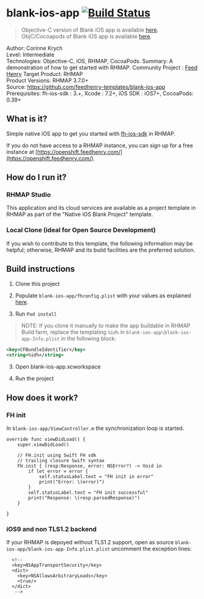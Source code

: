 # blank-ios-app [![Build Status](https://travis-ci.org/feedhenry-templates/blank-ios-app.png)](https://travis-ci.org/feedhenry-templates/blank-ios-app)

> Objective-C version of Blank iOS app is available [here](https://github.com/feedhenry-templates/blank-ios-app/).
> ObjC/Cocoapods of  Blank iOS app is available [here](https://github.com/feedhenry-templates/blank-ios-app/tree/cocoapods).

Author: Corinne Krych   
Level: Intermediate  
Technologies: Objective-C, iOS, RHMAP, CocoaPods.
Summary: A demonstration of how to get started with RHMAP. 
Community Project : [Feed Henry](http://feedhenry.org)
Target Product: RHMAP  
Product Versions: RHMAP 3.7.0+   
Source: https://github.com/feedhenry-templates/blank-ios-app  
Prerequisites: fh-ios-sdk : 3.+, Xcode : 7.2+, iOS SDK : iOS7+, CocoaPods: 0.39+

## What is it?

Simple native iOS app to get you started with [fh-ios-sdk](https://github.com/feedhenry/fh-ios-sdk) in RHMAP. 

If you do not have access to a RHMAP instance, you can sign up for a free instance at [https://openshift.feedhenry.com/](https://openshift.feedhenry.com/).

## How do I run it?  

### RHMAP Studio

This application and its cloud services are available as a project template in RHMAP as part of the "Native iOS Blank Project" template.

### Local Clone (ideal for Open Source Development)
If you wish to contribute to this template, the following information may be helpful; otherwise, RHMAP and its build facilities are the preferred solution.

## Build instructions

1. Clone this project

2. Populate ```blank-ios-app/fhconfig.plist``` with your values as explained [here](http://docs.feedhenry.com/v3/dev_tools/sdks/ios.html#ios-configure).

3. Run ```Pod install```
> NOTE: If you clone it manually to make the app buildable in RHMAP Build farm, replace the templating ```%id%``` in ```blank-ios-app\blank-ios-app-Info.plist``` in the following block:
```xml
<key>CFBundleIdentifier</key>
<string>%id%</string>
```

3. Open blank-ios-app.xcworkspace

4. Run the project
 
## How does it work?

### FH init

In ```blank-ios-app/ViewController.m``` the synchronization loop is started.
```
override func viewDidLoad() {
    super.viewDidLoad()
    
    // FH.init using Swift FH sdk
    // trailing closure Swift syntax
    FH.init { (resp:Response, error: NSError?) -> Void in
        if let error = error {
            self.statusLabel.text = "FH init in error"
            print("Error: \(error)")
        }
        self.statusLabel.text = "FH init successful"
        print("Response: \(resp.parsedResponse)")
    }

}

```

### iOS9 and non TLS1.2 backend

If your RHMAP is depoyed without TLS1.2 support, open as source  ```blank-ios-app/blank-ios-app-Info.plist.plist``` uncomment the exception lines:

```
  <!--
  <key>NSAppTransportSecurity</key>
  <dict>
    <key>NSAllowsArbitraryLoads</key>
    <true/>
  </dict>
   -->
```

